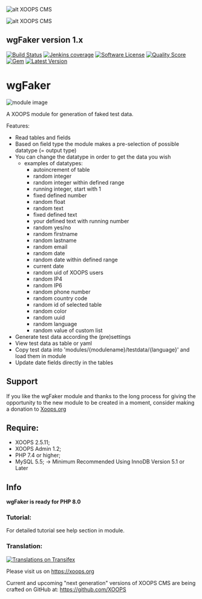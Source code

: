 ![alt XOOPS CMS](https://xoops.org/images/logoXoops4GithubRepository.png)

![alt XOOPS CMS](https://xoops.org/images/logoXoopsPhp8.png)

## wgFaker version 1.x

[![Build Status](https://scrutinizer-ci.com/g/ggoffy/wgfaker/badges/build.png?b=master)](https://travis-ci.org/ggoffy/wgfaker)
[![Jenkins coverage](https://img.shields.io/jenkins/c/https/jenkins.qa.ubuntu.com/address-book-service-utopic-i386-ci.svg)](https://github.com/XoopsModules25x/wgfaker)
[![Software License](https://img.shields.io/badge/license-GPL-brightgreen.svg?style=flat)](docs/license.txt)
[![Quality Score](https://img.shields.io/scrutinizer/g/ggoffy/wgblocks.svg?style=flat)](https://scrutinizer-ci.com/g/ggoffy/wgfaker)
[![Gem](https://img.shields.io/gem/dt/rails.svg)](XoopsModules25x/wgfaker)
[![Latest Version](https://img.shields.io/github/release/XoopsModules25x/wgfaker.svg?style=flat)](https://github.com/XoopsModules25x/wgfaker/releases/latest)

# wgFaker

![module image](./assets/images/wgfaker.jpg)

A XOOPS module for generation of faked test data.

Features:
- Read tables and fields
- Based on field type the module makes a pre-selection of possible datatype (= output type)
- You can change the datatype in order to get the data you wish
  - examples of datatypes:
    - autoincrement of table
    - random integer
    - random integer within defined range
    - running integer, start with 1
    - fixed defined number
    - random float
    - random text
    - fixed defined text
    - your defined text with running number
    - random yes/no
    - random firstname
    - random lastname
    - random email
    - random date
    - random date within defined range
    - current date
    - random uid of XOOPS users
    - random IP4
    - random IP6
    - random phone number
    - random country code
    - random id of selected table
    - random color
    - random uuid
    - random language
    - random value of custom list
- Generate test data according the (pre)settings
- View test data as table or yaml
- Copy test data into 'modules/{modulename}/testdata/{language}' and load them in module
- Update date fields directly in the tables


## Support

If you like the wgFaker module and thanks to the long process for giving the opportunity to the new module to be created in a moment, consider making a donation to <a href="https://xoops.org/modules/xdonations/" target="_blank" title="Donate to Xoops">Xoops.org</a>

## Require:
- XOOPS 2.5.11;
- XOOPS Admin 1.2;
- PHP 7.4 or higher;
- MySQL 5.5; -> Minimum Recommended Using InnoDB Version 5.1 or Later

## Info

**wgFaker is ready for PHP 8.0**

### Tutorial:
For detailed tutorial see help section in module.

### Translation:
[![Translations on Transifex](https://xoops.org/images/translations-transifex-blue.svg)](https://www.transifex.com/xoops)

Please visit us on https://xoops.org

Current and upcoming "next generation" versions of XOOPS CMS are being crafted on GitHub at: https://github.com/XOOPS
